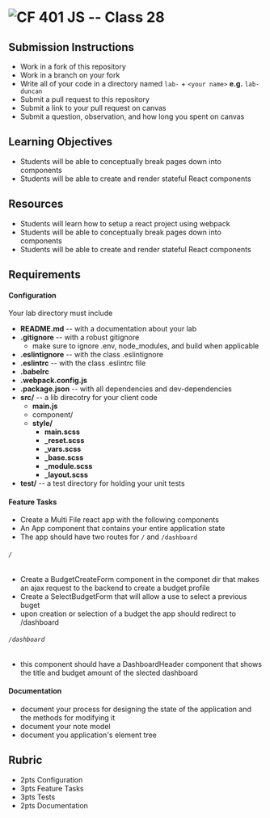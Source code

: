 ![CF](https://camo.githubusercontent.com/70edab54bba80edb7493cad3135e9606781cbb6b/687474703a2f2f692e696d6775722e636f6d2f377635415363382e706e67) 401 JS -- Class 28
===

## Submission Instructions
  * Work in a fork of this repository
  * Work in a branch on your fork
  * Write all of your code in a directory named `lab-` + `<your name>` **e.g.** `lab-duncan`
  * Submit a pull request to this repository
  * Submit a link to your pull request on canvas
  * Submit a question, observation, and how long you spent on canvas  

## Learning Objectives  
* Students will be able to conceptually break pages down into components
* Students will be able to create and render stateful React components

## Resources  
* Students will learn how to setup a react project using webpack
* Students will be able to conceptually break pages down into components
* Students will be able to create and render stateful React components

## Requirements  
#### Configuration  
<!-- list of files, configurations, tools, etc that are required -->
Your lab directory must include  
* **README.md** -- with a documentation about your lab
* **.gitignore** -- with a robust gitignore
  * make sure to ignore .env, node_modules, and build when applicable
* **.eslintignore** -- with the class .eslintignore
* **.eslintrc** -- with the class .eslintrc file
* **.babelrc**
* **.webpack.config.js** 
* **.package.json** -- with all dependencies and dev-dependencies
* **src/** -- a lib direcotry for your client code
  * **main.js**
  *  component/
  * **style/**
    * **main.scss**
    * **_reset.scss**
    * **_vars.scss**
    * **_base.scss**
    * **_module.scss**
    * **_layout.scss**
* **test/** -- a test directory for holding your unit tests

#### Feature Tasks  
* Create a Multi File react app with the following components
* An App component that contains your entire application state
* The app should have two routes for `/` and `/dashboard`
###### `/` 
* Create a BudgetCreateForm component in the componet dir that makes an ajax request to the backend to create a budget profile
* Create a SelectBudgetForm that will allow a use to select a previous buget
* upon creation or selection of a budget the app should redirect to /dashboard
###### `/dashboard`
* this component should have a DashboardHeader component that shows the title and budget amount of the slected dashboard



####  Documentation  
* document your process for designing the state of the application and the methods for modifying it
* document your note model
* document you application's element tree

## Rubric  
* 2pts Configuration
* 3pts Feature Tasks
* 3pts Tests
* 2pts Documentation
